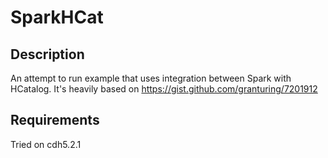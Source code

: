 # SparkHCat

## Description

An attempt to run example that uses integration between Spark with HCatalog.
It's heavily based on https://gist.github.com/granturing/7201912

## Requirements

Tried on cdh5.2.1
